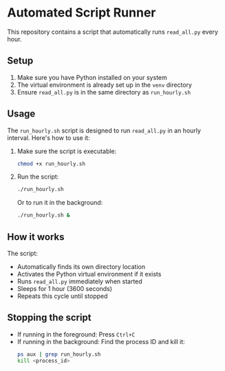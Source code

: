 # Automated Script Runner

This repository contains a script that automatically runs `read_all.py` every hour.

## Setup

1. Make sure you have Python installed on your system
2. The virtual environment is already set up in the `venv` directory
3. Ensure `read_all.py` is in the same directory as `run_hourly.sh`

## Usage

The `run_hourly.sh` script is designed to run `read_all.py` in an hourly interval. Here's how to use it:

1. Make sure the script is executable:
   ```bash
   chmod +x run_hourly.sh
   ```

2. Run the script:
   ```bash
   ./run_hourly.sh
   ```

   Or to run it in the background:
   ```bash
   ./run_hourly.sh &
   ```

## How it works

The script:
- Automatically finds its own directory location
- Activates the Python virtual environment if it exists
- Runs `read_all.py` immediately when started
- Sleeps for 1 hour (3600 seconds)
- Repeats this cycle until stopped

## Stopping the script

- If running in the foreground: Press `Ctrl+C`
- If running in the background: Find the process ID and kill it:
  ```bash
  ps aux | grep run_hourly.sh
  kill <process_id>
  ``` 
